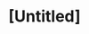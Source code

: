 ---
pid: MP62
title: "[Untitled]"
location_transcription: 
zipcode: 
outside_phl: 
neighborhood: 
age: 
age_range: 
instagram: 
image_file_name: MP_62.jpg
proposal_transcription: |-
  Remove - the afro pick statue
  Remove - the black statue
  They are racist statues
topic: 
topic_summary: 
type: Sculpture Statue
keywords_other: 
credit: 
image_labels: 
twitter: 
facebook: 
permalink: "/monuments/mp62/"
layout: item-page
---